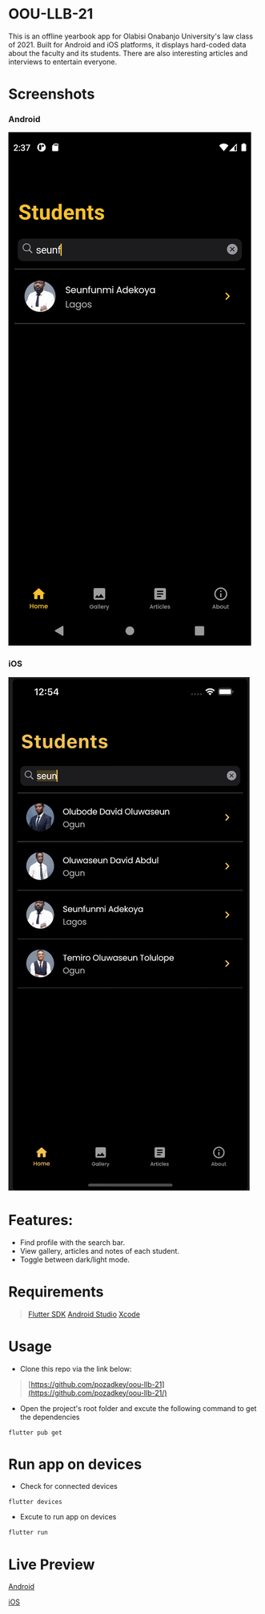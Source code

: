 # OOU-LLB-21

This is an offline yearbook app for Olabisi Onabanjo University's law class of 2021. Built for Android and iOS platforms, it displays hard-coded data about the faculty and its students. There are also interesting articles and interviews to entertain everyone.

# Screenshots

### Android

![Screenshot](https://github.com/pozadkey/oou-llb-21/blob/master/screenshots/oou-llb-21-android.png)

### iOS

![Screenshot](https://github.com/pozadkey/oou-llb-21/blob/master/screenshots/oou-llb-21-iphone.png)

# Features:

- Find profile with the search bar.
- View gallery, articles and notes of each student.
- Toggle between dark/light mode.

# Requirements

> [Flutter SDK](https://docs.flutter.dev/get-started/install)
> [Android Studio](https://developer.android.com/studio)
> [Xcode](https://developer.apple.com/xcode/)

# Usage

- Clone this repo via the link below:

> [https://github.com/pozadkey/oou-llb-21](https://github.com/pozadkey/oou-llb-21/)


- Open the project's root folder and excute the following command to get the dependencies

```
flutter pub get
```

# Run app on devices

- Check for connected devices

```
flutter devices
```
- Excute to run app on devices
```
flutter run
```

# Live Preview

[Android](https://play.google.com/store/apps/details?id=com.pozadkey.oou_llb_21)

[iOS](https://apps.apple.com/ng/app/oou-llb21/id1632992447)

